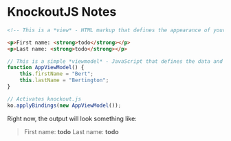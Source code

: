 # KnockoutJS Notes

```html
<!-- This is a *view* - HTML markup that defines the appearance of your UI -->

<p>First name: <strong>todo</strong></p>
<p>Last name: <strong>todo</strong></p>
```

```JavaScript
// This is a simple *viewmodel* - JavaScript that defines the data and behavior of your UI
function AppViewModel() {
    this.firstName = "Bert";
    this.lastName = "Bertington";
}

// Activates knockout.js
ko.applyBindings(new AppViewModel());
```

Right now, the output will look something like:

> First name: **todo**
> Last name: **todo**

